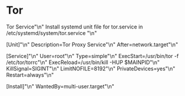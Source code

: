 # Tor
Tor Service"\n"
Install systemd unit file for tor.service in /etc/systemd/system/tor.service "\n"

[Unit]"\n"
Description=Tor Proxy Service"\n"
After=network.target"\n"

[Service]"\n"
User=root"\n"
Type=simple"\n"
ExecStart=/usr/bin/tor -f /etc/tor/torrc"\n"
ExecReload=/usr/bin/kill -HUP $MAINPID"\n"
KillSignal=SIGINT"\n"
LimitNOFILE=8192"\n"
PrivateDevices=yes"\n"
Restart=always"\n"

[Install]"\n"
WantedBy=multi-user.target"\n"

